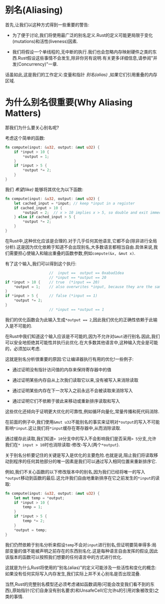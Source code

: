 # 别名(Aliasing)

首先,让我们以这种方式得到一些重要的警告:

- 为了便于讨论,我们将使用最广泛的别名定义.Rust的定义可能更局限于变化(mutations)和活性(liveness)因素.

- 我们将假设一个单线程的,无中断的执行.我们也会忽略内存映射硬件之类的东西.Rust假设这些事情不会发生,除非你另有说明.有关更多详细信息,请参阅"并发(Concurrency)"一章.

话虽如此,这是我们的工作定义:变量和指针 *别名(alias)* ,如果它们引用重叠的内存区域.

# 为什么别名很重要(Why Aliasing Matters)

那我们为什么要关心别名呢?

考虑这个简单的函数:

```Rust
fn compute(input: &u32, output: &mut u32) {
    if *input > 10 {
        *output = 1;
    }
    if *input > 5 {
        *output *= 2;
    }
}
```

我们 *希望(like)* 能够将其优化为以下函数:

```Rust
fn compute(input: &u32, output: &mut u32) {
    let cached_input = *input; // keep *input in a register
    if cached_input > 10 {
        *output = 2;  // x > 10 implies x > 5, so double and exit immediately
    } else if cached_input > 5 {
        *output *= 2;
    }
}
```

在Rust中,这种优化应该是合理的.对于几乎任何其他语言,它都不会(除非进行全局分析).这是因为优化依赖于知道不会出现别名,大多数语言都相当自由.具体来说,我们需要担心使输入和输出重叠的函数参数,例如`compute(&x, &mut x)`.

有了这个输入,我们可以得到这个执行:

```Rust
                    //  input ==  output == 0xabad1dea
                    // *input == *output == 20
if *input > 10 {    // true  (*input == 20)
    *output = 1;    // also overwrites *input, because they are the same
}
if *input > 5 {     // false (*input == 1)
    *output *= 2;
}
                    // *input == *output == 1
```

我们的优化函数会为此输入生成`*output == 2`,因此我们优化的正确性依赖于此输入是不可能的.

在Rust中我们知道这个输入应该是不可能的,因为不允许对`&mut`进行别名.因此,我们可以安全地拒绝其可能性并执行此优化.在大多数其他语言中,这种输入完全是可能的，必须加以考虑.

这就是别名分析很重要的原因:它让编译器执行有用的优化!一些例子:

- 通过证明没有指针访问值的内存来保持寄存器中的值

- 通过证明某些内存自从上次我们读取它以来,没有被写入来消除读取

- 通过证明某些内存在下一次写入之前永远不会被读取来消除写入

- 通过证明它们不依赖于彼此来移动或重新排序读取和写入

这些优化还倾向于证明更大优化的可靠性,例如循环向量化,常量传播和死代码消除.

在前面的例子中,我们使用`&mut u32`不能别名的事实来证明对`*output`的写入不可能影响`*input`.这让我们将`*input`缓存在寄存器中,从而消除读取.

通过缓存此读取,我们知道`> 10`分支中的写入不会影响我们是否采用`> 5`分支,允许我们在`* input > 10`时也消除读取-修改-写入(两个`*output`).

关于别名分析要记住的关键是写入是优化的主要危险.也就是说,阻止我们将读取移动到程序的任何其他部分的唯一因素是我们可以通过写入相同位置来重新排序它.

例如,我们不关心函数的以下修改版本中的别名,因为我们已经将唯一的写入`*output`移动到函数的最后.这允许我们自由地重新排序在它之前发生的`*input`的读取:

```Rust
fn compute(input: &u32, output: &mut u32) {
    let mut temp = *output;
    if *input > 10 {
        temp = 1;
    }
    if *input > 5 {
        temp *= 2;
    }
    *output = temp;
}
```

我们仍然依赖于别名分析来假设`temp`不会对`input`进行别名,但证明要简单得多:局部变量的值不能被声明之前存在的东西别名化.这是每种语言自由发挥的假设,因此该版本的函数可以按照我们想要的任何语言中的方式进行优化.

这就是为什么Rust将使用的"别名(alias)"的定义可能涉及一些活性和变化的概念:如果没有任何实际写入内存发生,我们实际上并不关心别名是否出现混叠.

当然,Rust的完整别名模型还必须考虑诸如函数调用(可能会改变我们看不到的东西),原始指针(它们自身没有别名要求)和UnsafeCell(它允许`&`的引用对象被改变)之类的事情.